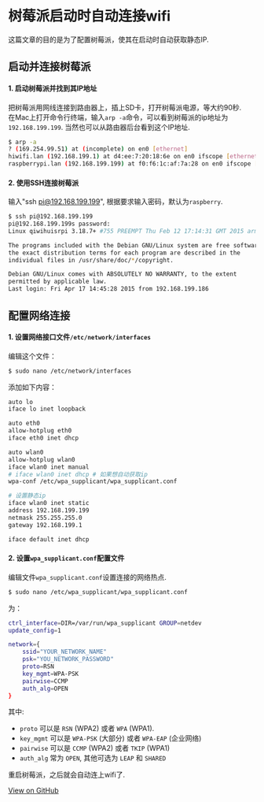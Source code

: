 # 树莓派启动时自动连接wifi


这篇文章的目的是为了配置树莓派，使其在启动时自动获取静态IP.
<!--more-->

## 启动并连接树莓派

#### 1. 启动树莓派并找到其IP地址

把树莓派用网线连接到路由器上，插上SD卡，打开树莓派电源，等大约90秒.  
在Mac上打开命令行终端，输入`arp -a`命令，可以看到树莓派的ip地址为 `192.168.199.199`. 
当然也可以从路由器后台看到这个IP地址.

```bash
$ arp -a
? (169.254.99.51) at (incomplete) on en0 [ethernet]
hiwifi.lan (192.168.199.1) at d4:ee:7:20:18:6e on en0 ifscope [ethernet]
raspberrypi.lan (192.168.199.199) at f0:f6:1c:af:7a:28 on en0 ifscope [ethernet]
```

#### 2. 使用SSH连接树莓派

输入"ssh pi@192.168.199.199", 根据要求输入密码，默认为`raspberry`.

```bash
$ ssh pi@192.168.199.199
pi@192.168.199.199s password: 
Linux qiwihuisrpi 3.18.7+ #755 PREEMPT Thu Feb 12 17:14:31 GMT 2015 armv6l

The programs included with the Debian GNU/Linux system are free software;
the exact distribution terms for each program are described in the
individual files in /usr/share/doc/*/copyright.

Debian GNU/Linux comes with ABSOLUTELY NO WARRANTY, to the extent
permitted by applicable law.
Last login: Fri Apr 17 14:45:28 2015 from 192.168.199.186
```

## 配置网络连接

#### 1. 设置网络接口文件`/etc/network/interfaces`

编辑这个文件：

```bash
$ sudo nano /etc/network/interfaces
```

添加如下内容：

```bash
auto lo
iface lo inet loopback

auto eth0
allow-hotplug eth0
iface eth0 inet dhcp

auto wlan0
allow-hotplug wlan0
iface wlan0 inet manual
# iface wlan0 inet dhcp # 如果想自动获取ip
wpa-conf /etc/wpa_supplicant/wpa_supplicant.conf

# 设置静态ip
iface wlan0 inet static
address 192.168.199.199
netmask 255.255.255.0
gateway 192.168.199.1

iface default inet dhcp
```

#### 2. 设置`wpa_supplicant.conf`配置文件

编辑文件`wpa_supplicant.conf`设置连接的网络热点.

```bash
$ sudo nano /etc/wpa_supplicant/wpa_supplicant.conf
```

为：

```bash
ctrl_interface=DIR=/var/run/wpa_supplicant GROUP=netdev
update_config=1

network={
    ssid="YOUR_NETWORK_NAME"
    psk="YOU_NETWORK_PASSWORD"
    proto=RSN
    key_mgmt=WPA-PSK
    pairwise=CCMP
    auth_alg=OPEN
}
```

其中:

- `proto` 可以是 `RSN` (WPA2) 或者 `WPA` (WPA1).
- `key_mgmt` 可以是 `WPA-PSK` (大部分) 或者 `WPA-EAP` (企业网络)
- `pairwise` 可以是 `CCMP` (WPA2) 或者 `TKIP` (WPA1)
- `auth_alg` 常为 `OPEN`, 其他可选为 `LEAP` 和 `SHARED`

重启树莓派，之后就会自动连上wifi了.


[View on GitHub](https://github.com/qiwihui/blog/issues/16)


